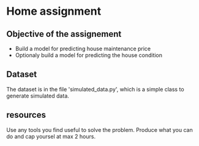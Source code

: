 # Home assignment

## Objective of the assignement

- Build a model for predicting house maintenance price
- Optionaly build a model for predicting the house condition


## Dataset

The dataset is in the file 'simulated_data.py', which is a simple class to generate simulated data.


## resources 

Use any tools you find useful to solve the problem. Produce what you can do and cap yoursel at max 2 hours.
